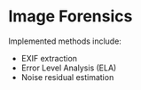 # Image Forensics

Implemented methods include:

- EXIF extraction
- Error Level Analysis (ELA)
- Noise residual estimation
